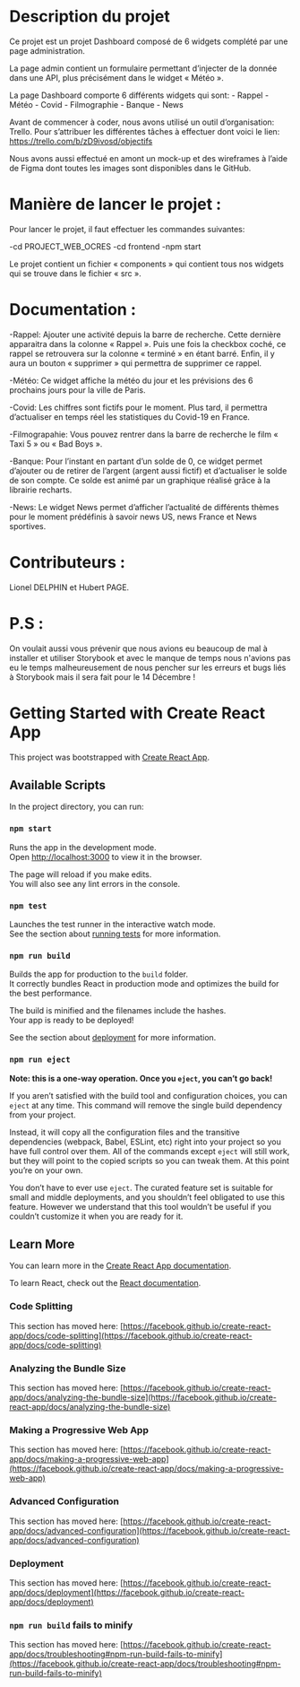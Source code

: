 # Description du projet 

Ce projet est un projet Dashboard composé de 6 widgets complété par une page administration. 

La page admin contient un formulaire permettant d’injecter de la donnée dans une API, plus précisément dans le widget « Météo ».

La page Dashboard comporte 6 différents widgets qui sont:
	-	Rappel
	-	Météo
	-	Covid
	-	Filmographie
	-	Banque
	-	News

Avant de commencer à coder, nous avons utilisé un outil d’organisation: Trello. Pour s’attribuer les différentes tâches à effectuer dont voici le lien: https://trello.com/b/zD9ivosd/objectifs

Nous avons aussi effectué en amont un mock-up et des wireframes à l’aide de Figma dont toutes les images sont disponibles dans le GitHub. 

# Manière de lancer le projet :

Pour lancer le projet, il faut effectuer les commandes suivantes:

-cd PROJECT_WEB_OCRES
-cd frontend
-npm start

Le projet contient un fichier « components » qui contient tous nos widgets qui se trouve dans le fichier « src ».

# Documentation :

-Rappel: Ajouter une activité depuis la barre de recherche. Cette dernière apparaitra dans la colonne « Rappel ». Puis une fois la checkbox coché, ce rappel se retrouvera sur la colonne « terminé » en étant barré. Enfin, il y aura un bouton « supprimer » qui permettra de supprimer ce rappel. 

-Météo: Ce widget affiche la météo du jour et les prévisions des 6 prochains jours pour la ville de Paris.

-Covid: Les chiffres sont fictifs pour le moment. Plus tard, il permettra d’actualiser en temps réel les statistiques du Covid-19 en France.

-Filmograpahie: Vous pouvez rentrer dans la barre de recherche le film « Taxi 5 » ou « Bad Boys ».

-Banque: Pour l’instant en partant d’un solde de 0, ce widget permet d’ajouter ou de retirer de l’argent (argent aussi fictif) et d’actualiser le solde de son compte. Ce solde est animé par un graphique réalisé grâce à la librairie recharts.

-News: Le widget News permet d’afficher l’actualité de différents thèmes pour le moment prédéfinis à savoir news US, news France et News sportives.

# Contributeurs :

Lionel DELPHIN et Hubert PAGE.

# P.S :

On voulait aussi vous prévenir que nous avions eu beaucoup de mal à installer et utiliser Storybook et avec le manque de temps nous n'avions pas eu le temps malheureusement de nous pencher sur les erreurs et bugs liés à Storybook mais il sera fait pour le 14 Décembre !

# Getting Started with Create React App

This project was bootstrapped with [Create React App](https://github.com/facebook/create-react-app).

## Available Scripts

In the project directory, you can run:

### `npm start`

Runs the app in the development mode.\
Open [http://localhost:3000](http://localhost:3000) to view it in the browser.

The page will reload if you make edits.\
You will also see any lint errors in the console.

### `npm test`

Launches the test runner in the interactive watch mode.\
See the section about [running tests](https://facebook.github.io/create-react-app/docs/running-tests) for more information.

### `npm run build`

Builds the app for production to the `build` folder.\
It correctly bundles React in production mode and optimizes the build for the best performance.

The build is minified and the filenames include the hashes.\
Your app is ready to be deployed!

See the section about [deployment](https://facebook.github.io/create-react-app/docs/deployment) for more information.

### `npm run eject`

**Note: this is a one-way operation. Once you `eject`, you can’t go back!**

If you aren’t satisfied with the build tool and configuration choices, you can `eject` at any time. This command will remove the single build dependency from your project.

Instead, it will copy all the configuration files and the transitive dependencies (webpack, Babel, ESLint, etc) right into your project so you have full control over them. All of the commands except `eject` will still work, but they will point to the copied scripts so you can tweak them. At this point you’re on your own.

You don’t have to ever use `eject`. The curated feature set is suitable for small and middle deployments, and you shouldn’t feel obligated to use this feature. However we understand that this tool wouldn’t be useful if you couldn’t customize it when you are ready for it.

## Learn More

You can learn more in the [Create React App documentation](https://facebook.github.io/create-react-app/docs/getting-started).

To learn React, check out the [React documentation](https://reactjs.org/).

### Code Splitting

This section has moved here: [https://facebook.github.io/create-react-app/docs/code-splitting](https://facebook.github.io/create-react-app/docs/code-splitting)

### Analyzing the Bundle Size

This section has moved here: [https://facebook.github.io/create-react-app/docs/analyzing-the-bundle-size](https://facebook.github.io/create-react-app/docs/analyzing-the-bundle-size)

### Making a Progressive Web App

This section has moved here: [https://facebook.github.io/create-react-app/docs/making-a-progressive-web-app](https://facebook.github.io/create-react-app/docs/making-a-progressive-web-app)

### Advanced Configuration

This section has moved here: [https://facebook.github.io/create-react-app/docs/advanced-configuration](https://facebook.github.io/create-react-app/docs/advanced-configuration)

### Deployment

This section has moved here: [https://facebook.github.io/create-react-app/docs/deployment](https://facebook.github.io/create-react-app/docs/deployment)

### `npm run build` fails to minify

This section has moved here: [https://facebook.github.io/create-react-app/docs/troubleshooting#npm-run-build-fails-to-minify](https://facebook.github.io/create-react-app/docs/troubleshooting#npm-run-build-fails-to-minify)
